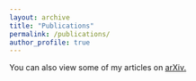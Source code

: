 ```yaml
---
layout: archive
title: "Publications"
permalink: /publications/
author_profile: true
---
```


You can also view some of my articles on <u><a href="{{author.arxiv}}">arXiv</a>.</u>

<!--- {% include base_path %}

{% for post in site.publications reversed %}
 {% include archive-single.html %}
{% endfor %}  --->


